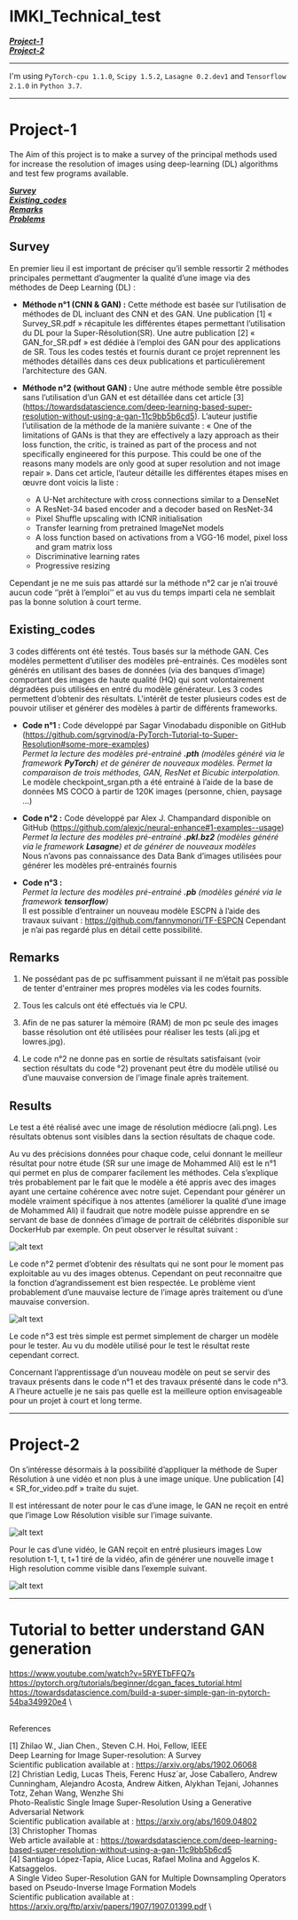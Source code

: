 # IMKI_Technical_test
[***Project-1***](https://github.com/Idelcads/IMKI_Technical_test#Project-1) \
[***Project-2***](https://github.com/Idelcads/IMKI_Technical_test#Project-2) 

---

I'm using `PyTorch-cpu 1.1.0`, `Scipy 1.5.2`, `Lasagne 0.2.dev1` and `Tensorflow 2.1.0` in `Python 3.7`.

---
# Project-1
The Aim of this project is to make a survey of the principal methods used for increase the resolution of images using deep-learning (DL) algorithms and test few programs available. 

[***Survey***](https://github.com/Idelcads/IMKI_Technical_test#Survey) \
[***Existing_codes***](https://github.com/Idelcads/IMKI_Technical_test#Existing_codes) \
[***Remarks***](https://github.com/Idelcads/IMKI_Technical_test#Remarks) \
[***Problems***](https://github.com/Idelcads/IMKI_Technical_test#Problems) 


## Survey
En premier lieu il est important de préciser qu’il semble ressortir 2 méthodes principales permettant d’augmenter la qualité d’une image via des méthodes de Deep Learning (DL) : 

* **Méthode n°1 (CNN & GAN) :** Cette méthode est basée sur l’utilisation de méthodes de DL incluant des CNN et des GAN. Une publication [1] « Survey_SR.pdf » récapitule les différentes étapes permettant l’utilisation du DL pour la Super-Résolution(SR). Une autre publication [2] « GAN_for_SR.pdf » est dédiée à l’emploi des GAN pour des applications de SR. Tous les codes testés et fournis durant ce projet reprennent les méthodes détaillés dans ces deux publications et particulièrement l’architecture des GAN. 

* **Méthode n°2 (without GAN) :** Une autre méthode semble être possible sans l’utilisation d’un GAN et est détaillée dans cet article [3] (https://towardsdatascience.com/deep-learning-based-super-resolution-without-using-a-gan-11c9bb5b6cd5). L’auteur justifie l’utilisation de la méthode de la manière suivante :   «  One of the limitations of GANs is that they are effectively a lazy approach as their loss function, the critic, is trained as part of the process and not specifically engineered for this purpose. This could be one of the reasons many models are only good at super resolution and not image repair ». Dans cet article, l’auteur détaille les différentes étapes mises en œuvre dont voicis la liste :
  * A U-Net architecture with cross connections similar to a DenseNet
  * A ResNet-34 based encoder and a decoder based on ResNet-34
  * Pixel Shuffle upscaling with ICNR initialisation
  * Transfer learning from pretrained ImageNet models
  * A loss function based on activations from a VGG-16 model, pixel loss and gram matrix loss
  * Discriminative learning rates
  * Progressive resizing 
 
Cependant je ne me suis pas attardé sur la méthode n°2 car je n’ai trouvé aucun code ‘’prêt à l’emploi’’ et au vus du temps imparti cela ne semblait pas la bonne solution à court terme. 


## Existing_codes

3 codes différents ont été testés. Tous basés sur la méthode GAN. Ces modèles permettent d’utiliser des modèles pré-entrainés. Ces modèles sont générés en utilisant des bases de données (via des banques d’image) comportant des images de haute qualité (HQ) qui sont volontairement dégradées puis utilisées en entré du modèle générateur. Les 3 codes permettent d’obtenir des résultats. L'intérêt de tester plusieurs codes est de pouvoir utiliser et générer des modèles à partir de différents frameworks.

* **Code n°1 :** Code développé par Sagar Vinodabadu disponible on GitHub (https://github.com/sgrvinod/a-PyTorch-Tutorial-to-Super-Resolution#some-more-examples) \
*Permet la lecture des modèles pré-entrainé **.pth** (modèles généré via le framework **PyTorch**) et de générer de nouveaux modèles. Permet la comparaison de trois méthodes, GAN, ResNet et Bicubic interpolation.*\
Le modèle checkpoint_srgan.pth a été entrainé à l’aide de la base de données MS COCO à partir de 120K images (personne, chien, paysage …)

* **Code n°2 :** Code développé par Alex J. Champandard disponible on GitHub (https://github.com/alexjc/neural-enhance#1-examples--usage) \
*Permet la lecture des modèles pré-entrainé **.pkl.bz2** (modèles généré via le framework **Lasagne**) et de générer de nouveaux modèles*\
Nous n’avons pas connaissance des Data Bank d’images utilisées pour générer les modèles pré-entrainés fournis

* **Code n°3 :** \
*Permet la lecture des modèles pré-entrainé **.pb** (modèles généré via le framework **tensorflow**)*\
Il est possible d’entrainer un nouveau modèle ESCPN à l’aide des travaux suivant : https://github.com/fannymonori/TF-ESPCN Cependant je n’ai pas regardé plus en détail cette possibilité. 

## Remarks

1. Ne possédant pas de pc suffisamment puissant il ne m’était pas possible de tenter d'entrainer mes propres modèles via les codes fournits.

2. Tous les calculs ont été effectués via le CPU.

3. Afin de ne pas saturer la mémoire (RAM) de mon pc seule des images basse résolution ont été utilisées pour réaliser les tests (ali.jpg et lowres.jpg).

4. Le code n°2 ne donne pas en sortie de résultats satisfaisant (voir section résultats du code °2) provenant peut être du modèle utilisé ou d’une mauvaise conversion de l’image finale après traitement.


## Results

Le test a été réalisé avec une image de résolution médiocre (ali.png). Les résultats obtenus sont visibles dans la section résultats de chaque code. 

Au vu des précisions données pour chaque code, celui donnant le meilleur résultat pour notre étude (SR sur une image de Mohammed Ali) est le n°1 qui permet en plus de comparer facilement les méthodes. Cela s’explique très probablement par le fait que le modèle a été appris avec des images ayant une certaine cohérence avec notre sujet. Cependant pour générer un modèle vraiment spécifique à nos attentes (améliorer la qualité d’une image de Mohammed Ali) il faudrait que notre modèle puisse apprendre en se servant de base de données d’image de portrait de célébrités disponible sur DockerHub par exemple. On peut observer le résultat suivant :  

![alt text](https://github.com/Idelcads/IMKI_Technical_test/blob/main/Images_readme/result_code1.bmp)

Le code n°2 permet d’obtenir des résultats qui ne sont pour le moment pas exploitable au vu des images obtenus. Cependant on peut reconnaitre que la fonction d’agrandissement est bien respectée. Le problème vient probablement d’une mauvaise lecture de l’image après traitement ou d’une mauvaise conversion. 

![alt text](https://github.com/Idelcads/IMKI_Technical_test/blob/main/Images_readme/result_code2.png)

Le code n°3 est très simple est permet simplement de charger un modèle pour le tester. Au vu du modèle utilisé pour le test le résultat reste cependant correct. 

Concernant l’apprentissage d’un nouveau modèle on peut se servir des travaux présents dans le code n°1 et des travaux présenté dans le code n°3. A l’heure actuelle je ne sais pas quelle est la meilleure option envisageable pour un projet à court et long terme.   


---

# Project-2

On s’intéresse désormais à la possibilité d’appliquer la méthode de Super Résolution à une vidéo et non plus à une image unique. Une publication [4] « SR_for_video.pdf » traite du sujet.

Il est intéressant de noter pour le cas d’une image, le GAN ne reçoit en entré que l’image Low Résolution visible sur l’image suivante.

![alt text](https://github.com/Idelcads/IMKI_Technical_test/blob/main/Images_readme/1.png)

Pour le cas d’une vidéo, le GAN reçoit en entré plusieurs images Low resolution t-1, t, t+1 tiré de la vidéo, afin de générer une nouvelle image t High resolution comme visible dans l’exemple suivant.

![alt text](https://github.com/Idelcads/IMKI_Technical_test/blob/main/Images_readme/2.png)

---

# Tutorial to better understand GAN generation

https://www.youtube.com/watch?v=5RYETbFFQ7s \
https://pytorch.org/tutorials/beginner/dcgan_faces_tutorial.html \
https://towardsdatascience.com/build-a-super-simple-gan-in-pytorch-54ba349920e4 \

\
References

[1] Zhilao W., Jian Chen., Steven C.H. Hoi, Fellow, IEEE \
Deep Learning for Image Super-resolution: A Survey \
Scientific publication available at : https://arxiv.org/abs/1902.06068 \
[2] Christian Ledig, Lucas Theis, Ferenc Husz´ar, Jose Caballero, Andrew Cunningham, Alejandro Acosta, Andrew Aitken, Alykhan Tejani, Johannes Totz, Zehan Wang, Wenzhe Shi \
Photo-Realistic Single Image Super-Resolution Using a Generative Adversarial Network \
Scientific publication available at : https://arxiv.org/abs/1609.04802 \
[3] Christopher Thomas \
Web article available at : https://towardsdatascience.com/deep-learning-based-super-resolution-without-using-a-gan-11c9bb5b6cd5 \
[4] Santiago López-Tapia, Alice Lucas, Rafael Molina and Aggelos K. Katsaggelos. \
A Single Video Super-Resolution GAN for Multiple Downsampling Operators based on Pseudo-Inverse Image Formation Models \
Scientific publication available at : https://arxiv.org/ftp/arxiv/papers/1907/1907.01399.pdf \
